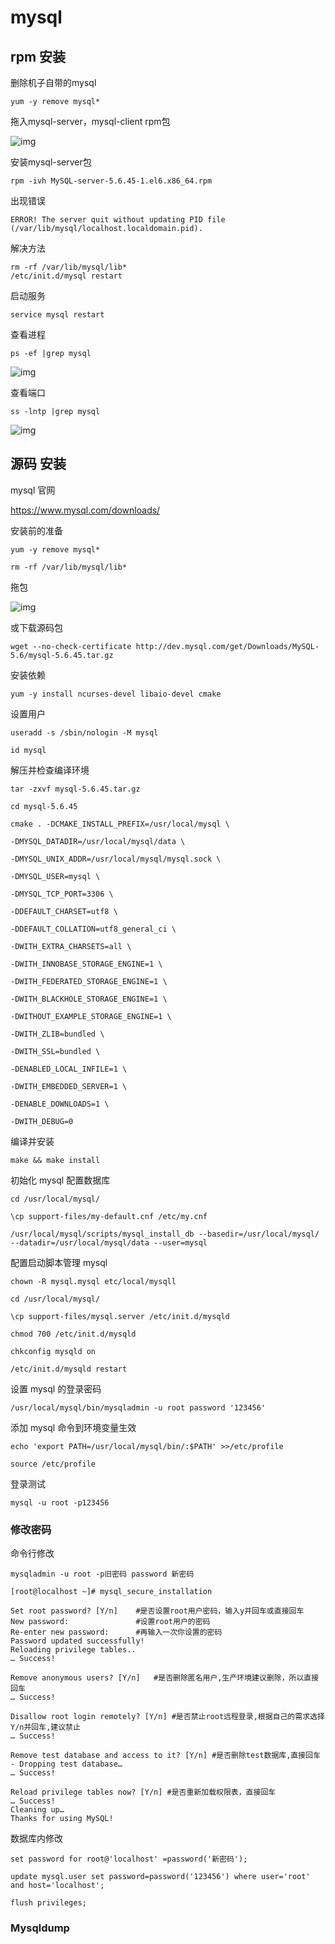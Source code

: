 # **mysql**

## **rpm 安装**



删除机子自带的mysql

```shell
yum -y remove mysql*
```



拖入mysql-server，mysql-client rpm包

![img](G:/%E8%BD%AF%E4%BB%B6/%E7%BD%91%E6%98%93%E4%BA%91%E6%9C%89%E9%81%93/henry_dzyj@126.com/88a44ba77790492dbe76e3f401091bc8/clipboard.png)



安装mysql-server包

```shell
rpm -ivh MySQL-server-5.6.45-1.el6.x86_64.rpm
```



出现错误

```shell
ERROR! The server quit without updating PID file (/var/lib/mysql/localhost.localdomain.pid).
```

解决方法

```shell
rm -rf /var/lib/mysql/lib*
/etc/init.d/mysql restart
```



启动服务

```shell
service mysql restart
```



查看进程

```shell
ps -ef |grep mysql
```

![img](G:/%E8%BD%AF%E4%BB%B6/%E7%BD%91%E6%98%93%E4%BA%91%E6%9C%89%E9%81%93/henry_dzyj@126.com/455e7c8b341b4e5cb3313fdb97afa7fd/clipboard.png)



查看端口

```shell
ss -lntp |grep mysql
```

![img](G:/%E8%BD%AF%E4%BB%B6/%E7%BD%91%E6%98%93%E4%BA%91%E6%9C%89%E9%81%93/henry_dzyj@126.com/87aede767e0d4e41b2fc59de7f542bd8/clipboard.png)





## **源码 安装**



mysql 官网

<https://www.mysql.com/downloads/>



安装前的准备

```shell
yum -y remove mysql*

rm -rf /var/lib/mysql/lib*
```

拖包

![img](G:/%E8%BD%AF%E4%BB%B6/%E7%BD%91%E6%98%93%E4%BA%91%E6%9C%89%E9%81%93/henry_dzyj@126.com/9c33651d8a254e3b98f13c91d0367093/clipboard.png)



或下载源码包

```shell
wget --no-check-certificate http://dev.mysql.com/get/Downloads/MySQL-5.6/mysql-5.6.45.tar.gz
```



安装依赖

```shell
yum -y install ncurses-devel libaio-devel cmake
```



设置用户

```shell
useradd -s /sbin/nologin -M mysql

id mysql
```



解压并检查编译环境

```shell
tar -zxvf mysql-5.6.45.tar.gz

cd mysql-5.6.45
```



```shell
cmake . -DCMAKE_INSTALL_PREFIX=/usr/local/mysql \

-DMYSQL_DATADIR=/usr/local/mysql/data \

-DMYSQL_UNIX_ADDR=/usr/local/mysql/mysql.sock \

-DMYSQL_USER=mysql \

-DMYSQL_TCP_PORT=3306 \

-DDEFAULT_CHARSET=utf8 \

-DDEFAULT_COLLATION=utf8_general_ci \

-DWITH_EXTRA_CHARSETS=all \

-DWITH_INNOBASE_STORAGE_ENGINE=1 \

-DWITH_FEDERATED_STORAGE_ENGINE=1 \

-DWITH_BLACKHOLE_STORAGE_ENGINE=1 \

-DWITHOUT_EXAMPLE_STORAGE_ENGINE=1 \

-DWITH_ZLIB=bundled \

-DWITH_SSL=bundled \

-DENABLED_LOCAL_INFILE=1 \

-DWITH_EMBEDDED_SERVER=1 \

-DENABLE_DOWNLOADS=1 \

-DWITH_DEBUG=0
```



编译并安装

```shell
make && make install
```



初始化 mysql 配置数据库

```shell
cd /usr/local/mysql/

\cp support-files/my-default.cnf /etc/my.cnf

/usr/local/mysql/scripts/mysql_install_db --basedir=/usr/local/mysql/ --datadir=/usr/local/mysql/data --user=mysql
```



配置启动脚本管理 mysql

```shell
chown -R mysql.mysql etc/local/mysqll

cd /usr/local/mysql/

\cp support-files/mysql.server /etc/init.d/mysqld

chmod 700 /etc/init.d/mysqld

chkconfig mysqld on

/etc/init.d/mysqld restart
```



设置 mysql 的登录密码

```shell
/usr/local/mysql/bin/mysqladmin -u root password '123456'
```



添加 mysql 命令到环境变量生效

```shell
echo 'export PATH=/usr/local/mysql/bin/:$PATH' >>/etc/profile

source /etc/profile
```



登录测试

```shell
mysql -u root -p123456
```

### 修改密码



命令行修改

```shell
mysqladmin -u root -p旧密码 password 新密码
```

```mysql
[root@localhost ~]# mysql_secure_installation

Set root password? [Y/n]    #是否设置root用户密码，输入y并回车或直接回车
New password:               #设置root用户的密码
Re-enter new password:      #再输入一次你设置的密码
Password updated successfully!
Reloading privilege tables..
… Success!

Remove anonymous users? [Y/n]   #是否删除匿名用户,生产环境建议删除，所以直接回车
… Success!

Disallow root login remotely? [Y/n] #是否禁止root远程登录,根据自己的需求选择Y/n并回车,建议禁止
… Success!

Remove test database and access to it? [Y/n] #是否删除test数据库,直接回车
- Dropping test database…
… Success!

Reload privilege tables now? [Y/n] #是否重新加载权限表，直接回车
… Success!
Cleaning up…
Thanks for using MySQL!
```

数据库内修改

```shell
set password for root@'localhost' =password('新密码');
```

```shell
update mysql.user set password=password('123456') where user='root' and host='localhost';
		
flush privileges;
```

### Mysqldump




